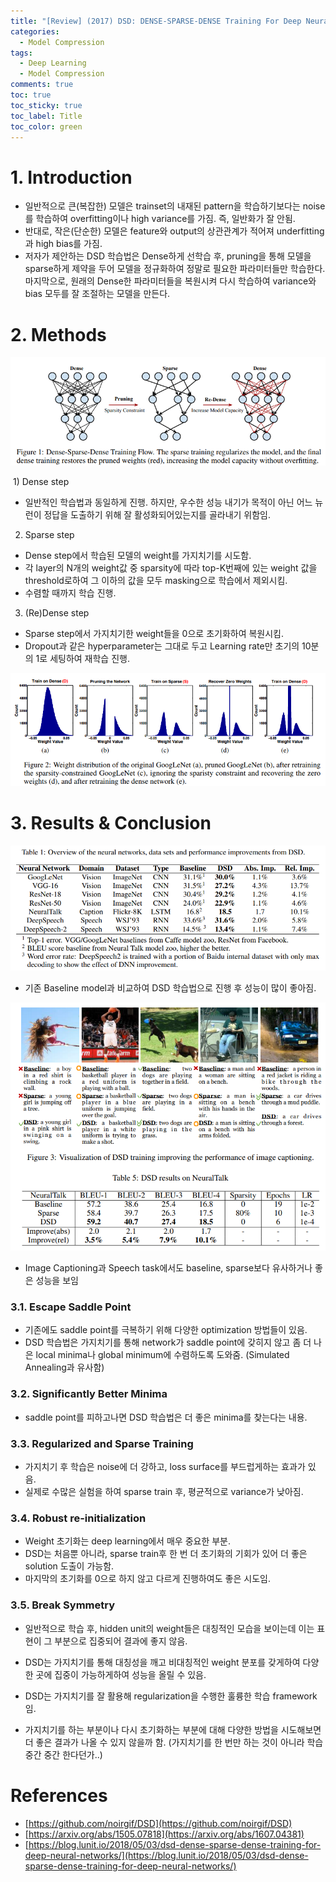 ```yaml
---
title: "[Review] (2017) DSD: DENSE-SPARSE-DENSE Training For Deep Neural Networks"
categories:
  - Model Compression
tags:
  - Deep Learning
  - Model Compression
comments: true
toc: true
toc_sticky: true
toc_label: Title
toc_color: green
---
```


# 1. Introduction

- 일반적으로 큰(복잡한) 모델은 trainset의 내재된 pattern을 학습하기보다는 noise를 학습하여 overfitting이나 high variance를 가짐. 즉, 일반화가 잘 안됨.
- 반대로, 작은(단순한) 모델은 feature와 output의 상관관계가 적어져 underfitting과 high bias를 가짐.
- 저자가 제안하는 DSD 학습법은 Dense하게 선학습 후, pruning을 통해 모델을 sparse하게 제약을 두어 모델을 정규화하여 정말로 필요한 파라미터들만 학습한다. 마지막으로, 원래의 Dense한 파라미터들을 복원시켜 다시 학습하여 variance와 bias 모두를 잘 조절하는 모델을 만든다.

# 2. Methods

![image](/assets/imgs/paper/2017-dsd/00.png)

‌ 1) Dense step

- 일반적인 학습법과 동일하게 진행. 하지만, 우수한 성능 내기가 목적이 아닌 어느 뉴런이 정답을 도출하기 위해 잘 활성화되어있는지를 골라내기 위함임.

2) Sparse step

- Dense step에서 학습된 모델의 weight를 가지치기를 시도함.
- 각 layer의 N개의 weight값 중 sparsity에 따라 top-K번째에 있는 weight 값을 threshold로하여 그 이하의 값을 모두 masking으로 학습에서 제외시킴.
- 수렴할 때까지 학습 진행.

3) (Re)Dense step

- Sparse step에서 가지치기한 weight들을 0으로 초기화하여 복원시킴.
- Dropout과 같은 hyperparameter는 그대로 두고 Learning rate만 초기의 10분의 1로 세팅하여 재학습 진행.

![image](/assets/imgs/paper/2017-dsd/01.png)

# 3. Results & Conclusion‌

![image](/assets/imgs/paper/2017-dsd/02.png)

- 기존 Baseline model과 비교하여 DSD 학습법으로 진행 후 성능이 많이 좋아짐.

![image](/assets/imgs/paper/2017-dsd/03.png)

- Image Captioning과 Speech task에서도 baseline, sparse보다 유사하거나 좋은 성능을 보임

### 3.1. Escape Saddle Point

- 기존에도 saddle point를 극복하기 위해 다양한 optimization 방법들이 있음.
- DSD 학습법은 가지치기를 통해 network가 saddle point에 갖히지 않고 좀 더 나은 local minima나 global minimum에 수렴하도록 도와줌. (Simulated Annealing과 유사함)

### 3.2. Significantly Better Minima

- saddle point를 피하고나면 DSD 학습법은 더 좋은 minima를 찾는다는 내용.

### 3.3. Regularized and Sparse Training

- 가지치기 후 학습은 noise에 더 강하고, loss surface를 부드럽게하는 효과가 있음.
- 실제로 수많은 실험을 하여 sparse train 후, 평균적으로 variance가 낮아짐.

### 3.4. Robust re-initialization

- Weight 초기화는 deep learning에서 매우 중요한 부분.
- DSD는 처음뿐 아니라, sparse train후 한 번 더 초기화의 기회가 있어 더 좋은 solution 도출이 가능함.
- 마지막의 초기화를 0으로 하지 않고 다르게 진행하여도 좋은 시도임.

### 3.5. Break Symmetry

- 일반적으로 학습 후, hidden unit의 weight들은 대칭적인 모습을 보이는데 이는 표현이 그 부분으로 집중되어 결과에 좋지 않음.
- DSD는 가지치기를 통해 대칭성을 깨고 비대칭적인 weight 분포를 갖게하여 다양한 곳에 집중이 가능하게하여 성능을 올릴 수 있음.

- DSD는 가지치기를 잘 활용해 regularization을 수행한 훌륭한 학습 framework임.
- 가지치기를 하는 부분이나 다시 초기화하는 부분에 대해 다양한 방법을 시도해보면 더 좋은 결과가 나올 수 있지 않을까 함. (가지치기를 한 번만 하는 것이 아니라 학습 중간 중간 한다던가..)

# References

- [https://github.com/noirgif/DSD](https://github.com/noirgif/DSD)
- [https://arxiv.org/abs/1505.07818](https://arxiv.org/abs/1607.04381)
- [https://blog.lunit.io/2018/05/03/dsd-dense-sparse-dense-training-for-deep-neural-networks/](https://blog.lunit.io/2018/05/03/dsd-dense-sparse-dense-training-for-deep-neural-networks/)